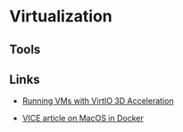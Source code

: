 # Virtualization

## Tools

## Links

- [Running VMs with VirtIO 3D Acceleration](https://ryan.himmelwright.net/post/virtio-3d-vms/)

- [VICE article on MacOS in Docker](https://www.vice.com/en/article/akdmb8/open-source-app-lets-anyone-create-a-virtual-army-of-hackintoshes)